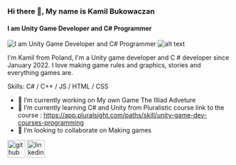 ### Hi there 👋, My name is Kamil Bukowaczan
#### I am Unity Game Developer and C# Programmer
![I am Unity Game Developer and C# Programmer](<img src="https://i.postimg.cc/nc3pZQq6/Profile-Banner.png" alt="" />)
![alt text]([http://url/to/img.png](https://i.postimg.cc/nc3pZQq6/Profile-Banner.png))

I'm Kamil from Poland, I'm a Unity game developer and C # developer since January 2022. I love making game rules and graphics, stories and everything games are.

Skills: C#  / C++ / JS / HTML / CSS

- 🔭 I’m currently working on My own Game The Illiad Adveture 
- 🌱 I’m currently learning C# and Unity from Pluralistic course link to the course : https://app.pluralsight.com/paths/skill/unity-game-dev-courses-programming 
- 👯 I’m looking to collaborate on Making games 


[<img src='https://cdn.jsdelivr.net/npm/simple-icons@3.0.1/icons/github.svg' alt='github' height='40'>](https://github.com/Bukasker   )  [<img src='https://cdn.jsdelivr.net/npm/simple-icons@3.0.1/icons/linkedin.svg' alt='linkedin' height='40'>](https://www.linkedin.com/in/kamil-bukowczan/)  

